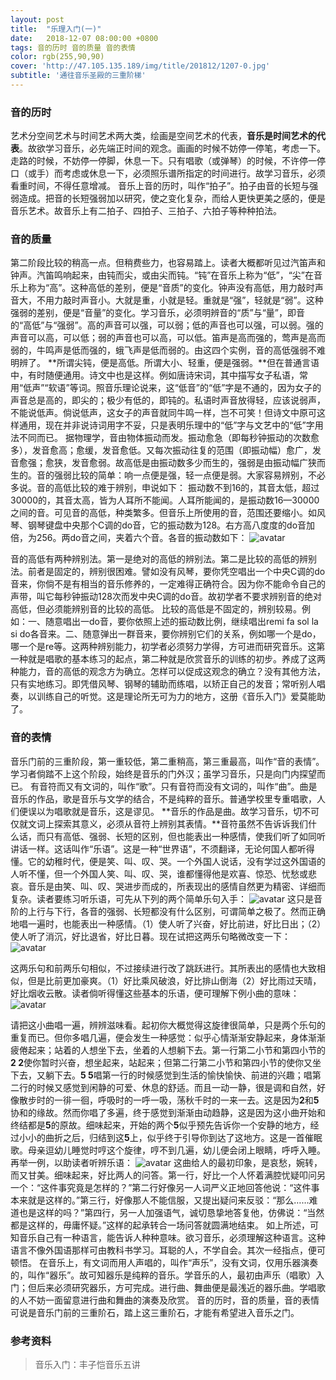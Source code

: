 ```yaml
---
layout: post
title:  "乐理入门(一)"
date:   2018-12-07 08:00:00 +0800
tags: 音的历时 音的质量 音的表情 
color: rgb(255,90,90)
cover: 'http://47.105.135.189/img/title/201812/1207-0.jpg'
subtitle: '通往音乐圣殿的三重阶梯'
---
```


### 音的历时
艺术分空间艺术与时间艺术两大类，绘画是空间艺术的代表，**音乐是时间艺术的代表**。故欲学习音乐，必先端正时间的观念。画画的时候不妨停一停笔，考虑一下。走路的时候，不妨停一停脚，休息一下。只有唱歌（或弹琴）的时候，不许停一停口（或手）而考虑或休息一下，必须照乐谱所指定的时间进行。故学习音乐，必须看重时间，不得任意增减。
音乐上音的历时，叫作“拍子”。拍子由音的长短与强弱造成。把音的长短强弱加以研究，使之变化复杂，而给人更快更美之感的，便是音乐艺术。故音乐上有二拍子、四拍子、三拍子、六拍子等种种拍法。

### 音的质量
第二阶段比较的稍高一点。但稍费些力，也容易踏上。读者大概都听见过汽笛声和钟声。汽笛鸣响起来，由钝而尖，或由尖而钝。“钝”在音乐上称为“低”，“尖”在音乐上称为“高”。这种高低的差别，便是“音质”的变化。钟声没有高低，用力敲时声音大，不用力敲时声音小。大就是重，小就是轻。重就是“强”，轻就是“弱”。这种强弱的差别，便是“音量”的变化。学习音乐，必须明辨音的“质”与“量”，即音的“高低”与“强弱”。高的声音可以强，可以弱；低的声音也可以强，可以弱。强的声音可以高，可以低；弱的声音也可以高，可以低。笛声是高而强的，莺声是高而弱的，牛鸣声是低而强的，蛾飞声是低而弱的。由这四个实例，音的高低强弱不难明辨了。
**所谓尖钝，便是高低。所谓大小、轻重，便是强弱。**但在普通言语中，有时随便通用。诗文中也是这样。例如唐诗宋词，其中描写女子私语，常用“低声”“软语”等词。照音乐理论说来，这“低音”的“低”字是不通的，因为女子的声音总是高的，即尖的；极少有低的，即钝的。私语时声音放得轻，应该说弱声，不能说低声。倘说低声，这女子的声音就同牛鸣一样，岂不可笑！但诗文中原可这样通用，现在并非说诗词用字不妥，只是表明乐理中的“低”字与文艺中的“低”字用法不同而已。
据物理学，音由物体振动而发。振动愈急（即每秒钟振动的次数愈多），发音愈高；愈缓，发音愈低。又每次振动往复的范围（即振动幅）愈广，发音愈强；愈狭，发音愈弱。故高低是由振动数多少而生的，强弱是由振动幅广狭而生的。音的强弱比较的简单：响一点便是强，轻一点便是弱。大家容易辨别，不必多说。音的高低比较的难于辨别，申说如下：
振动数不到16的，其音太低，超过30000的，其音太高，皆为人耳所不能闻。人耳所能闻的，是振动数16—30000之间的音。可见音的高低，种类繁多。但音乐上所使用的音，范围还要缩小。如风琴、钢琴键盘中央那个C调的do音，它的振动数为128。右方高八度度的do音加倍，为256。两do音之间，夹着六个音。各音的振动数如下：
![avatar](http://47.105.135.189/img/body/201812/1207-1.png)

音的高低有两种辨别法。第一是绝对的高低的辨别法。第二是比较的高低的辨别法。前者是固定的，辨别很困难。譬如没有风琴，要你凭空唱出一个中央C调的do音来，你倘不是有相当的音乐修养的，一定难得正确符合。因为你不能命令自己的声带，叫它每秒钟振动128次而发中央C调的do音。故初学者不要求辨别音的绝对高低，但必须能辨别音的比较的高低。
比较的高低是不固定的，辨别较易。例如：一、随意唱出一do音，要你依照上述的振动数比例，继续唱出remi fa sol la si do各音来。二、随意弹出一群音来，要你辨别它们的关系，例如哪一个是do，哪一个是re等。这两种辨别能力，初学者必须努力学得，方可进而研究音乐。这第一种就是唱歌的基本练习的起点，第二种就是欣赏音乐的训练的初步。养成了这两种能力，音的高低的观念方为确立。怎样可以促成这观念的确立？没有其他方法，只有实地练习。即凭借风琴、钢琴的辅助而练唱，以矫正自己的发音；常听别人唱奏，以训练自己的听觉。这是理论所无可为力的地方，这册《音乐入门》爱莫能助了。

### 音的表情
音乐门前的三重阶段，第一重较低，第二重稍高，第三重最高，叫作“音的表情”。学习者倘踏不上这个阶段，始终是音乐的门外汉；虽学习音乐，只是向门内探望而已。
有音符而又有文词的，叫作“歌”。只有音符而没有文词的，叫作“曲”。曲是音乐的作品，歌是音乐与文学的结合，不是纯粹的音乐。普通学校里专重唱歌，人们便误以为唱歌就是音乐，这是谬见。
**音乐的作品是曲。故学习音乐，切不可仅就文词上探索其意义，必须从音符上辨别其表情。**音符虽然不告诉诉我们什么话，而只有高低、强弱、长短的区别，但也能表出一种感情，使我们听了如同听讲话一样。这话叫作“乐语”。这是一种“世界语”，不须翻译，无论何国人都听得懂。它的幼稚时代，便是笑、叫、叹、哭。一个外国人说话，没有学过这外国语的人听不懂，但一个外国人笑、叫、叹、哭，谁都懂得他是欢喜、惊恐、忧愁或悲哀。音乐是由笑、叫、叹、哭进步而成的，所表现出的感情自然更为精密、详细而复杂。读者要练习听乐语，可先从下列的两个简单乐句入手：
![avatar](http://47.105.135.189/img/body/201812/1207-2.png)
这只是音阶的上行与下行，各音的强弱、长短都没有什么区别，可谓简单之极了。然而正确地唱一遍时，也能表出一种感情。（1）使人听了兴奋，好比前进，好比日出；（2）使人听了消沉，好比退省，好比日暮。现在试把这两乐句略微改变一下：
![avatar](http://47.105.135.189/img/body/201812/1207-3.png)

这两乐句和前两乐句相似，不过接续进行改了跳跃进行。其所表出的感情也大致相似，但是比前更加豪爽。（1）好比乘风破浪，好比排山倒海（2）好比雨过天晴，好比烟收云散。读者倘听得懂这些基本的乐语，便可理解下例小曲的意味：
![avatar](http://47.105.135.189/img/body/201812/1207-4.png)

请把这小曲唱一遍，辨辨滋味看。起初你大概觉得这旋律很简单，只是两个乐句的重复而已。但你多唱几遍，便会发生一种感觉：似乎心情渐渐安静起来，身体渐渐疲倦起来；站着的人想坐下去，坐着的人想躺下去。第一行第二小节和第四小节的**2 2**使你暂时兴奋，想坐起来，站起来；但第二行第二小节和第四小节的使你又坐下去，又躺下去。**5 5**唱第一行的时候感觉到生活的愉快愉快、前进的兴趣；唱第二行的时候又感觉到闲静的可爱、休息的舒适。而且一动一静，很是调和自然，好像散步时的一徘一徊，呼吸时的一呼一吸，荡秋千时的一来一去。这是因为**2**和**5**协和的缘故。然而你唱了多遍，终于感觉到渐渐由动趋静，这是因为这小曲开始和终结都是**5**的原故。细味起来，开始的两个**5**似乎预先告诉你一个安静的地方，经过小小的曲折之后，归结到这**5**上，似乎终于引导你到达了这地方。这是一首催眠歌。母亲逗幼儿睡觉时哼这个旋律，哼不到几遍，幼儿便会闭上眼睛，呼呼入睡。
再举一例，以助读者听辨乐语：
![avatar](http://47.105.135.189/img/body/201812/1207-5.png)
这曲给人的最初印象，是哀愁，婉转，而又甘美。细味起来，好比两人的问答。第一行，好比一个人怀着满腔忧疑叩问另一个：“这件事究竟是怎样的？”第二行好像另一人词严义正地回答他说：“这件事本来就是这样的。”第三行，好像那人不能信服，又提出疑问来反驳：“那么……难道也是这样的吗？”第四行，另一人加强语气，诚切恳挚地答复他，仿佛说：“当然都是这样的，毋庸怀疑。”这样的起承转合一场问答就圆满地结束。
如上所述，可知音乐自己有一种语言，能告诉人种种意味。欲习音乐，必须理解这种语言。这种语言不像外国语那样可由教科书学习。耳聪的人，不学自会。其次一经指点，便可顿悟。
在音乐上，有文词而用人声唱的，叫作“声乐”，没有文词，仅用乐器演奏的，叫作“器乐”。故可知器乐是纯粹的音乐。学音乐的人，最初由声乐（唱歌）入门；但后来必须研究器乐，方可完成。进行曲、舞曲便是最浅近的器乐曲。学唱歌的人不妨一面留意进行曲和舞曲的演奏及欣赏。
音的历时，音的质量，音的表情可说是音乐门前的三重阶石，踏上这三重阶石，才能有希望进入音乐之门。

### 参考资料
> 音乐入门：丰子恺音乐五讲
